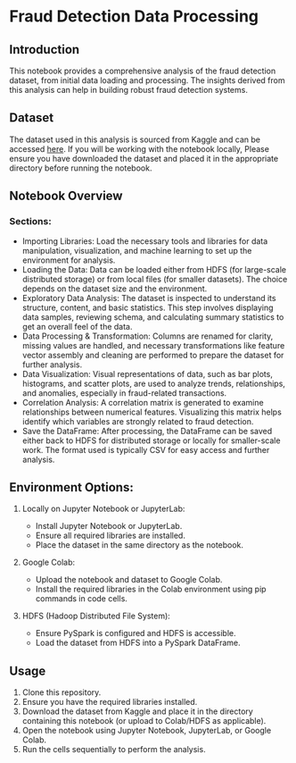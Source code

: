 # Fraud Detection Data Processing

## Introduction
This notebook provides a comprehensive analysis of the fraud detection dataset, from initial data loading and processing. The insights derived from this analysis can help in building robust fraud detection systems.

## Dataset
The dataset used in this analysis is sourced from Kaggle and can be accessed [here](https://www.kaggle.com](https://www.kaggle.com/datasets/sriharshaeedala/financial-fraud-detection-dataset/data)).
If you will be working with the notebook locally, Please ensure you have downloaded the dataset and placed it in the appropriate directory before running the notebook.

## Notebook Overview
### Sections:
* Importing Libraries: Load the necessary tools and libraries for data manipulation, visualization, and machine learning to set up the environment for analysis.
* Loading the Data: Data can be loaded either from HDFS (for large-scale distributed storage) or from local files (for smaller datasets). The choice depends on the dataset size and the environment.
* Exploratory Data Analysis: The dataset is inspected to understand its structure, content, and basic statistics. This step involves displaying data samples, reviewing schema, and calculating summary statistics to get an overall feel of the data.
* Data Processing & Transformation: Columns are renamed for clarity, missing values are handled, and necessary transformations like feature vector assembly and cleaning are performed to prepare the dataset for further analysis.
* Data Visualization: Visual representations of data, such as bar plots, histograms, and scatter plots, are used to analyze trends, relationships, and anomalies, especially in fraud-related transactions.
* Correlation Analysis: A correlation matrix is generated to examine relationships between numerical features. Visualizing this matrix helps identify which variables are strongly related to fraud detection.
* Save the DataFrame: After processing, the DataFrame can be saved either back to HDFS for distributed storage or locally for smaller-scale work. The format used is typically CSV for easy access and further analysis.
  
## Environment Options:
1. Locally on Jupyter Notebook or JupyterLab:

   * Install Jupyter Notebook or JupyterLab.
   * Ensure all required libraries are installed.
   * Place the dataset in the same directory as the notebook.

2. Google Colab:

   * Upload the notebook and dataset to Google Colab.
   * Install the required libraries in the Colab environment using pip commands in code cells.
  
3. HDFS (Hadoop Distributed File System):

   * Ensure PySpark is configured and HDFS is accessible.
   * Load the dataset from HDFS into a PySpark DataFrame.

## Usage
1. Clone this repository.
2. Ensure you have the required libraries installed.
3. Download the dataset from Kaggle and place it in the directory containing this notebook (or upload to Colab/HDFS as applicable).
4. Open the notebook using Jupyter Notebook, JupyterLab, or Google Colab.
5. Run the cells sequentially to perform the analysis.
